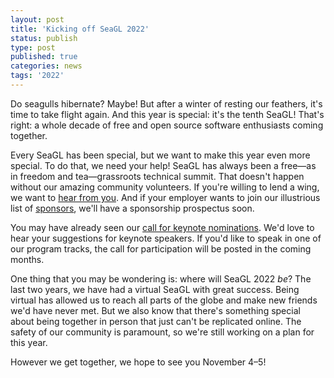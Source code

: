 ```yaml
---
layout: post
title: 'Kicking off SeaGL 2022'
status: publish
type: post
published: true
categories: news
tags: '2022'
---
```


Do seagulls hibernate?
Maybe!
But after a winter of resting our feathers, it's time to take flight again.
And this year is special: it's the tenth SeaGL!
That's right: a whole decade of free and open source software enthusiasts coming together.

Every SeaGL has been special, but we want to make this year even more special.
To do that, we need your help!
SeaGL has always been a free—as in freedom and tea—grassroots technical summit.
That doesn't happen without our amazing community volunteers.
If you're willing to lend a wing, we want to [hear from you](/get_involved).
And if your employer wants to join our illustrious list of [sponsors](/sponsors), we'll have a sponsorship prospectus soon.

You may have already seen our [call for keynote nominations](/news/2022/04/15/keynote-nomination.html).
We'd love to hear your suggestions for keynote speakers.
If you'd like to speak in one of our program tracks, the call for participation will be posted in the coming months.

One thing that you may be wondering is: where will SeaGL 2022 *be*?
The last two years, we have had a virtual SeaGL with great success.
Being virtual has allowed us to reach all parts of the globe and make new friends we'd have never met.
But we also know that there's something special about being together in person that just can't be replicated online.
The safety of our community is paramount, so we're still working on a plan for this year.

However we get together, we hope to see you November 4–5!
